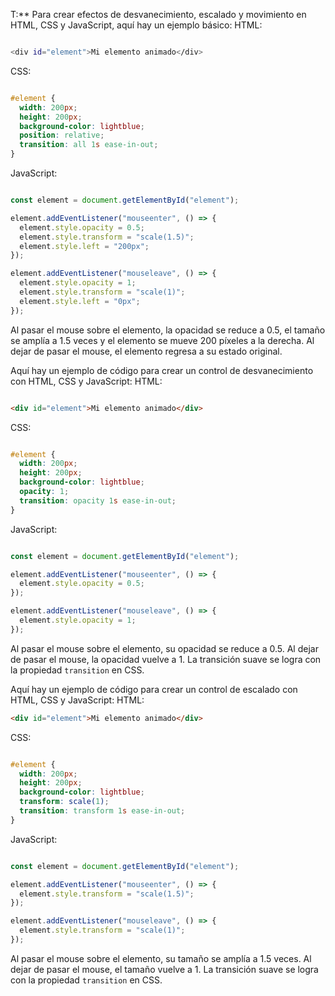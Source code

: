 T:**
Para crear efectos de desvanecimiento, escalado y movimiento en HTML, CSS y JavaScript, aquí hay un ejemplo básico:
HTML:
```bash

<div id="element">Mi elemento animado</div>
```
CSS:
```css

#element {
  width: 200px;
  height: 200px;
  background-color: lightblue;
  position: relative;
  transition: all 1s ease-in-out;
}
```
JavaScript:
```javascript

const element = document.getElementById("element");

element.addEventListener("mouseenter", () => {
  element.style.opacity = 0.5;
  element.style.transform = "scale(1.5)";
  element.style.left = "200px";
});

element.addEventListener("mouseleave", () => {
  element.style.opacity = 1;
  element.style.transform = "scale(1)";
  element.style.left = "0px";
});
```
Al pasar el mouse sobre el elemento, la opacidad se reduce a 0.5, el tamaño se amplía a 1.5 veces y el elemento se mueve 200 píxeles a la derecha. Al dejar de pasar el mouse, el elemento regresa a su estado original.

Aquí hay un ejemplo de código para crear un control de desvanecimiento con HTML, CSS y JavaScript:
HTML:
```html

<div id="element">Mi elemento animado</div>
```
CSS:
```css

#element {
  width: 200px;
  height: 200px;
  background-color: lightblue;
  opacity: 1;
  transition: opacity 1s ease-in-out;
}
```
JavaScript:
```javascript

const element = document.getElementById("element");

element.addEventListener("mouseenter", () => {
  element.style.opacity = 0.5;
});

element.addEventListener("mouseleave", () => {
  element.style.opacity = 1;
});
```
Al pasar el mouse sobre el elemento, su opacidad se reduce a 0.5. Al dejar de pasar el mouse, la opacidad vuelve a 1. La transición suave se logra con la propiedad <code>transition</code> en CSS.


Aquí hay un ejemplo de código para crear un control de escalado con HTML, CSS y JavaScript:
HTML:
```html
<div id="element">Mi elemento animado</div>
```
CSS:
```css

#element {
  width: 200px;
  height: 200px;
  background-color: lightblue;
  transform: scale(1);
  transition: transform 1s ease-in-out;
}
```
JavaScript:
```javascript

const element = document.getElementById("element");

element.addEventListener("mouseenter", () => {
  element.style.transform = "scale(1.5)";
});

element.addEventListener("mouseleave", () => {
  element.style.transform = "scale(1)";
});
```
Al pasar el mouse sobre el elemento, su tamaño se amplía a 1.5 veces. Al dejar de pasar el mouse, el tamaño vuelve a 1. La transición suave se logra con la propiedad <code>transition</code> en CSS.